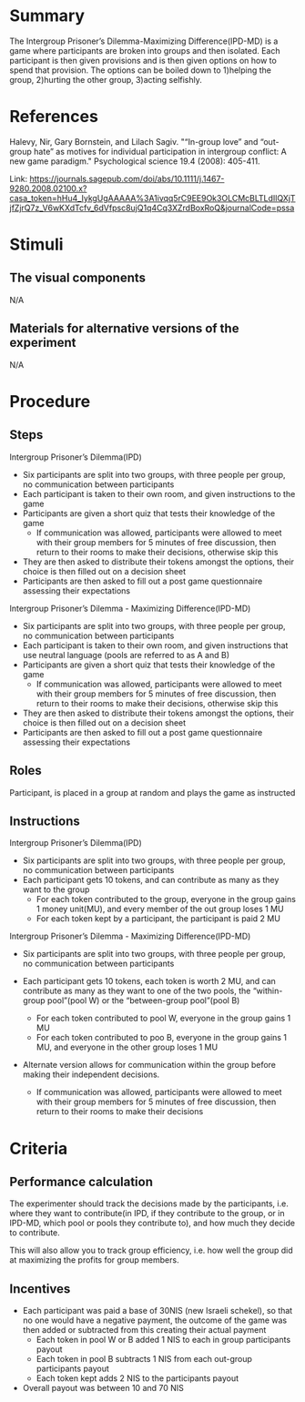 # Summary
The Intergroup Prisoner’s Dilemma-Maximizing Difference(IPD-MD) is a game where participants are broken into groups and then isolated.  Each participant is then given provisions and is then given options on how to spend that provision. The options can be boiled down to 1)helping the group, 2)hurting the other group, 3)acting selfishly.

# References
Halevy, Nir, Gary Bornstein, and Lilach Sagiv. "“In-group love” and “out-group hate” as motives for individual participation in intergroup conflict: A new game paradigm." Psychological science 19.4 (2008): 405-411.

Link: https://journals.sagepub.com/doi/abs/10.1111/j.1467-9280.2008.02100.x?casa_token=hHu4_IykgUgAAAAA%3A1ivqq5rC9EE9Ok3OLCMcBLTLdIlQXjTjfZjrQ7z_V6wKXdTcfv_6dVfpsc8ujQ1q4Cq3XZrdBoxRoQ&journalCode=pssa

# Stimuli
## The visual components
N/A
## Materials for alternative versions of the experiment 
N/A

# Procedure
## Steps
Intergroup Prisoner’s Dilemma(IPD)
- Six participants are split into two groups, with three people per group, no communication between participants
- Each participant is taken to their own room, and given instructions to the game
- Participants are given a short quiz that tests their knowledge of the game
    - If communication was allowed, participants were allowed to meet with their group members for 5 minutes of free discussion, then return to their rooms to make their decisions, otherwise skip this
- They are then asked to distribute their tokens amongst the options, their choice is then filled out on a decision sheet
- Participants are then asked to fill out a post game questionnaire assessing their expectations

Intergroup Prisoner’s Dilemma - Maximizing Difference(IPD-MD)
- Six participants are split into two groups, with three people per group, no communication between participants
- Each participant is taken to their own room, and given instructions that use neutral language (pools are referred to as A and B)
- Participants are given a short quiz that tests their knowledge of the game
    - If communication was allowed, participants were allowed to meet with their group members for 5 minutes of free discussion, then return to their rooms to make their decisions, otherwise skip this
- They are then asked to distribute their tokens amongst the options, their choice is then filled out on a decision sheet
- Participants are then asked to fill out a post game questionnaire assessing their expectations

## Roles 
Participant, is placed in a group at random and plays the game as instructed

## Instructions
Intergroup Prisoner’s Dilemma(IPD)
- Six participants are split into two groups, with three people per group, no communication between participants
- Each participant gets 10 tokens, and can contribute as many as they want to the group
    - For each token contributed to the group, everyone in the group gains 1 money unit(MU), and every member of the out group loses 1 MU
    - For each token kept by a participant, the participant is paid 2 MU

Intergroup Prisoner’s Dilemma - Maximizing Difference(IPD-MD)
- Six participants are split into two groups, with three people per group, no communication between participants
- Each participant gets 10 tokens, each token is worth 2 MU, and can contribute as many as they want to one of the two pools, the “within-group pool”(pool W) or the “between-group pool”(pool B)
    - For each token contributed to pool W, everyone in the group gains 1 MU
    - For each token contributed to poo B, everyone in the group gains 1 MU, and everyone in the other group loses 1 MU

- Alternate version allows for communication within the group before making their independent decisions.
    - If communication was allowed, participants were allowed to meet with their group members for 5 minutes of free discussion, then return to their rooms to make their decisions

# Criteria
## Performance calculation
The experimenter should track the decisions made by the participants, i.e. where they want to contribute(in IPD, if they contribute to the group, or in IPD-MD, which pool or pools they contribute to), and how much they decide to contribute.

This will also allow you to track group efficiency, i.e. how well the group did at maximizing the profits for group members.


## Incentives
- Each participant was paid a base of 30NIS (new Israeli schekel), so that no one would have a negative payment, the outcome of the game was then added or subtracted from this creating their actual payment 
    - Each token in pool W or B added 1 NIS to each in group participants payout
    - Each token in pool B subtracts 1 NIS from each out-group participants payout
    - Each token kept adds 2 NIS to the participants payout
- Overall payout was between 10 and 70 NIS
